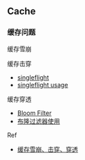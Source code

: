 ## Cache

### 缓存问题
缓存雪崩

缓存击穿
- [singleflight](https://pkg.go.dev/golang.org/x/sync/singleflight)
- [singleflight usage](https://www.liwenzhou.com/posts/Go/singleflight/)

缓存穿透
- [Bloom Filter](https://zh.wikipedia.org/zh-hans/布隆过滤器)
- [布隆过滤器使用](https://juejin.cn/post/7038779056996745224)

Ref
- [缓存雪崩、击穿、穿透](https://xiaolincoding.com/redis/cluster/cache_problem.html)
